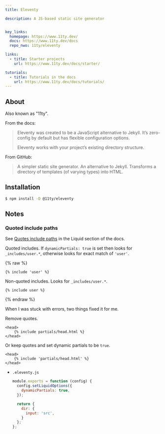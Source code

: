 ```yaml
---
title: Eleventy

description: A JS-based static site generator


key_links:
  homepage: https://www.11ty.dev/
  docs: https://www.11ty.dev/docs
  repo_nwo: 11ty/eleventy

links:
  - title: Starter projects
    url: https://www.11ty.dev/docs/starter/

tutorials:
  - title: Tutorials in the docs
    url: https://www.11ty.dev/docs/tutorials/
---
```


## About

Also known as "11ty".

From the docs:

> Eleventy was created to be a JavaScript alternative to Jekyll. It’s zero-config by default but has flexible configuration options.
>
> Eleventy works with your project’s existing directory structure.

From GitHub:

> A simpler static site generator. An alternative to Jekyll. Transforms a directory of templates (of varying types) into HTML.


## Installation

```sh
$ npm install -D @11ty/eleventy
```


## Notes

### Quoted include paths

See [Quotes include paths](https://www.11ty.dev/docs/languages/liquid/#quoted-include-paths) in the Liquid section of the docs.

Quoted includes. If `dynamicPartials: true` is set then looks for `_includes/user.*`, otherwise looks for exact match of `'user'`.

{% raw %}

```liquid
{% include 'user' %}
```

Non-quoted includes. Looks for `_includes/user.*`.

```liquid
{% include user %}
```

{% endraw %}

When I was stuck with errors, two things fixed it for me.

Remove quotes.

```liquid
<head>
    {% include partials/head.html %}
</head>
```

Or keep quotes and set dynamic partials to be `true`.

```liquid
<head>
    {% include 'partials/head.html' %}
</head>
```

- `.eleventy.js`
    ```javascript
    module.exports = function (config) {
      config.setLiquidOptions({
        dynamicPartials: true,
      });

      return {
        dir: {
          input: 'src',
        }
      };
    };
    ```
